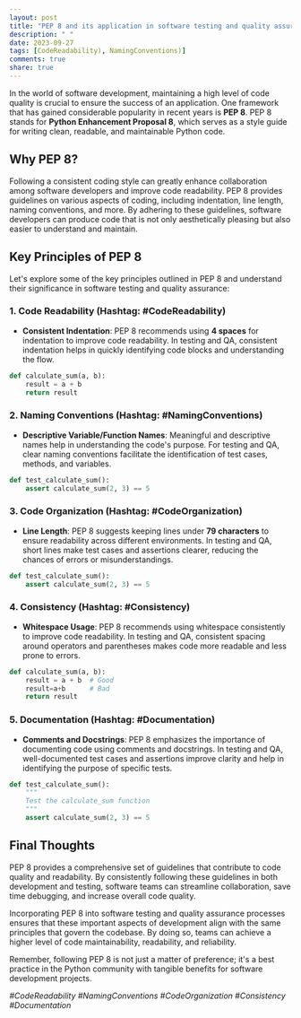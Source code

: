 ```yaml
---
layout: post
title: "PEP 8 and its application in software testing and quality assurance"
description: " "
date: 2023-09-27
tags: [CodeReadability), NamingConventions)]
comments: true
share: true
---
```


In the world of software development, maintaining a high level of code quality is crucial to ensure the success of an application. One framework that has gained considerable popularity in recent years is **PEP 8**. PEP 8 stands for **Python Enhancement Proposal 8**, which serves as a style guide for writing clean, readable, and maintainable Python code.

## Why PEP 8?

Following a consistent coding style can greatly enhance collaboration among software developers and improve code readability. PEP 8 provides guidelines on various aspects of coding, including indentation, line length, naming conventions, and more. By adhering to these guidelines, software developers can produce code that is not only aesthetically pleasing but also easier to understand and maintain.

## Key Principles of PEP 8

Let's explore some of the key principles outlined in PEP 8 and understand their significance in software testing and quality assurance:

### 1. Code Readability (Hashtag: #CodeReadability)

* **Consistent Indentation**: PEP 8 recommends using **4 spaces** for indentation to improve code readability. In testing and QA, consistent indentation helps in quickly identifying code blocks and understanding the flow.

```python
def calculate_sum(a, b):
    result = a + b
    return result
```

### 2. Naming Conventions (Hashtag: #NamingConventions)

* **Descriptive Variable/Function Names**: Meaningful and descriptive names help in understanding the code's purpose. For testing and QA, clear naming conventions facilitate the identification of test cases, methods, and variables.

```python
def test_calculate_sum():
    assert calculate_sum(2, 3) == 5
```

### 3. Code Organization (Hashtag: #CodeOrganization)

* **Line Length**: PEP 8 suggests keeping lines under **79 characters** to ensure readability across different environments. In testing and QA, short lines make test cases and assertions clearer, reducing the chances of errors or misunderstandings.

```python
def test_calculate_sum():
    assert calculate_sum(2, 3) == 5
```

### 4. Consistency (Hashtag: #Consistency)

* **Whitespace Usage**: PEP 8 recommends using whitespace consistently to improve code readability. In testing and QA, consistent spacing around operators and parentheses makes code more readable and less prone to errors.

```python
def calculate_sum(a, b):
    result = a + b  # Good
    result=a+b      # Bad
    return result
```

### 5. Documentation (Hashtag: #Documentation)

* **Comments and Docstrings**: PEP 8 emphasizes the importance of documenting code using comments and docstrings. In testing and QA, well-documented test cases and assertions improve clarity and help in identifying the purpose of specific tests.

```python
def test_calculate_sum():
    """
    Test the calculate_sum function
    """
    assert calculate_sum(2, 3) == 5
```

## Final Thoughts

PEP 8 provides a comprehensive set of guidelines that contribute to code quality and readability. By consistently following these guidelines in both development and testing, software teams can streamline collaboration, save time debugging, and increase overall code quality.

Incorporating PEP 8 into software testing and quality assurance processes ensures that these important aspects of development align with the same principles that govern the codebase. By doing so, teams can achieve a higher level of code maintainability, readability, and reliability.

Remember, following PEP 8 is not just a matter of preference; it's a best practice in the Python community with tangible benefits for software development projects.

*#CodeReadability #NamingConventions #CodeOrganization #Consistency #Documentation*